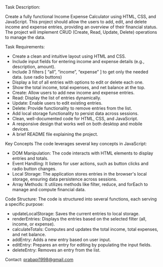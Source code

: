 Task Description:

Create a fully functional Income Expense Calculator using HTML, CSS, and JavaScript. This project should allow the users to add, edit, and delete income and expense entries, providing an overview of their financial status. The project will implement CRUD (Create, Read, Update, Delete) operations to manage the data.

Task Requirements:

* Create a clean and intuitive layout using HTML and CSS.
* Include input fields for entering income and expense details (e.g., description, amount).
* Include 3 filters [ “all”, “income”, “expense” ] to get only the needed data. (use radio buttons)
* Display a list of all entries with options to edit or delete each one.
* Show the total income, total expenses, and net balance at the top.
* Create: Allow users to add new income and expense entries.
* Read: Display the list of entries dynamically.
* Update: Enable users to edit existing entries.
* Delete: Provide functionality to remove entries from the list.
* Add local storage functionality to persist data across sessions.
* Clean, well-documented code for HTML, CSS, and JavaScript.
* A responsive design that works well on both desktop and mobile devices.
* A brief README file explaining the project.

Key Concepts
The code leverages several key concepts in JavaScript:

* DOM Manipulation: The code interacts with HTML elements to display entries and totals.
* Event Handling: It listens for user actions, such as button clicks and radio button changes.
* Local Storage: The application stores entries in the browser's local storage, ensuring data persistence across sessions.
* Array Methods: It utilizes methods like filter, reduce, and forEach to manage and compute financial data.

Code Structure:
The code is structured into several functions, each serving a specific purpose:

* updateLocalStorage: Saves the current entries to local storage.
* renderEntries: Displays the entries based on the selected filter (all, income, or expense).
* calculateTotals: Computes and updates the total income, total expenses, and net balance.
* addEntry: Adds a new entry based on user input.
* editEntry: Prepares an entry for editing by populating the input fields.
* deleteEntry: Removes an entry from the list.

Contact:
prabapi1998@gmail.com

